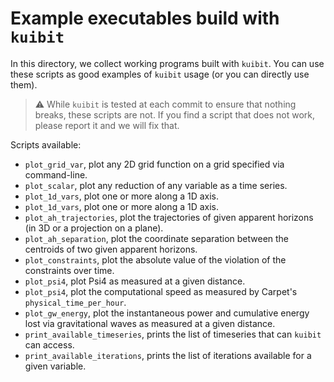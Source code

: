 # Example executables build with `kuibit`

In this directory, we collect working programs built with `kuibit`. You can use
these scripts as good examples of ``kuibit`` usage (or you can directly use
them).

> :warning: While `kuibit` is tested at each commit to ensure that nothing
>           breaks, these scripts are not. If you find a script that does not
>           work, please report it and we will fix that.

Scripts available:
- `plot_grid_var`, plot any 2D grid function on a grid specified via
  command-line.
- `plot_scalar`, plot any reduction of any variable as a time series.
- `plot_1d_vars`, plot one or more along a 1D axis.
- `plot_1d_vars`, plot one or more along a 1D axis.
- `plot_ah_trajectories`, plot the trajectories of given apparent horizons (in
  3D or a projection on a plane).
- `plot_ah_separation`, plot the coordinate separation between the centroids of
  two given apparent horizons.
- `plot_constraints`, plot the absolute value of the violation of the
  constraints over time.
- `plot_psi4`, plot Psi4 as measured at a given distance.
- `plot_psi4`, plot the computational speed as measured by Carpet's
  `physical_time_per_hour`.
- `plot_gw_energy`, plot the instantaneous power and cumulative energy lost via
   gravitational waves as measured at a given distance.
- `print_available_timeseries`, prints the list of timeseries that can `kuibit`
  can access.
- `print_available_iterations`, prints the list of iterations available for a given
  variable.
